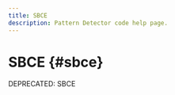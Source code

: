 ```yaml
---
title: SBCE
description: Pattern Detector code help page.
---
```


# SBCE {#sbce}

DEPRECATED: SBCE
